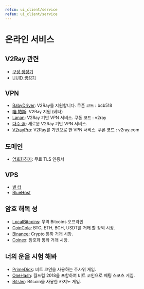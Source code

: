 ```yaml
---
refcn: ui_client/service
refen: ui_client/service
---
```

# 온라인 서비스

## V2Ray 관련

* [구성 생성기](https://htfy96.github.io/v2ray-config-gen/)
* [UUID 생성기](https://www.uuidgenerator.net/)

## VPN

* [BabyDriver](http://babydriver.me/): V2Ray를 지원합니다. 쿠폰 코드 : bcb518
* [喵 帕斯](https://xn--i2ru8q2qg.com/): V2Ray 지원 (베타)
* [Lanan](https://xn--sjt174g.com/): V2Ray 기반 VPN 서비스. 쿠폰 코드 : v2ray
* [다수 派](https://dspi.io/aff.php?aff=7): 새로운 V2Ray 기반 VPN 서비스.
* [V2rayPro](https://myv2.us): V2Ray를 기반으로 한 VPN 서비스. 쿠폰 코드 : v2ray.com

## 도메인

* [암호화하자](https://letsencrypt.org/): 무료 TLS 인증서

## VPS

* [벌 터](https://www.vultr.com/?ref=7269307)
* [BlueHost](https://www.bluehost.com/track/v2ray/)

## 암호 해독 성

* [LocalBitcoins](https://localbitcoins.com/?ch=khtm): 무역 Bitcoins 오프라인
* [CoinCola](https://www.coincola.com/mobile/signup?ref=QAcvfy2g): BTC, ETH, BCH, USDT를 거래 할 장외 시장.
* [Binance](https://www.binance.com/?ref=35382451): Crypto 통화 거래 시장.
* [Coinex](https://www.coinex.com/account/signup?refer_code=r3fmp): 암호화 통화 거래 시장.

## 너의 운을 시험 해봐

* [PrimeDick](https://primedice.com/?c=default): 비트 코인을 사용하는 주사위 게임.
* [OneHash](https://www.onehash.com/?ap=56d52158f7e04b169ec54d): 월드컵 2018을 포함하여 비트 코인으로 베팅 스포츠 게임.
* [Bitsler](https://www.bitsler.com/?ref=VictoriaR): Bitcoin을 사용한 카지노 게임.